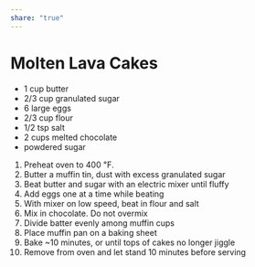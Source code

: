 ```yaml
---
share: "true"
---
```


# Molten Lava Cakes
- 1 cup butter
- 2/3 cup granulated sugar
- 6 large eggs
- 2/3 cup flour
- 1/2 tsp salt
- 2 cups melted chocolate
- powdered sugar

1. Preheat oven to 400 ℉.
2. Butter a muffin tin, dust with excess granulated sugar
3. Beat butter and sugar with an electric mixer until fluffy
4. Add eggs one at a time while beating
5. With mixer on low speed, beat in flour and salt
6. Mix in chocolate. Do not overmix
7. Divide batter evenly among muffin cups
8. Place muffin pan on a baking sheet
9. Bake ~10 minutes, or until tops of cakes no longer jiggle
10. Remove from oven and let stand 10 minutes before serving 